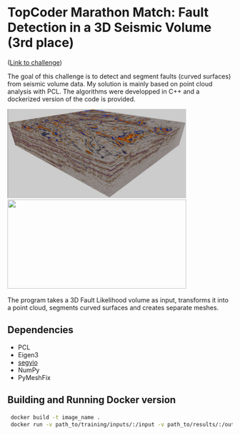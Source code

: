 # TopCoder Marathon Match: Fault Detection in a 3D Seismic Volume (3rd place)
([Link to challenge](https://www.topcoder.com/challenges/5863dfd8-f36c-468a-8930-b2bc16b9a92a?tab=details))


The goal of this challenge is to detect and segment faults (curved surfaces) from seismic volume data. My solution is mainly based on point cloud analysis with PCL. The algorithms were developped in C++ and a dockerized version of the code is provided.


<img src="doc/seismic_image.png" width=400 height=200>                     <img src="doc/seg.gif" width=400 height=200>

The program takes a 3D Fault Likelihood volume as input, transforms it into a point cloud, segments curved surfaces and creates separate meshes.

## Dependencies
- PCL
- Eigen3
- [segyio](https://github.com/equinor/segyio)
- NumPy
- PyMeshFix


## Building and Running Docker version

```bash
 docker build -t image_name .
 docker run -v path_to/training/inputs/:/input -v path_to/results/:/output image_name /input /output
 ```
